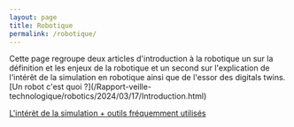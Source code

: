 ```yaml
---
layout: page
title: Robotique
permalink: /robotique/
---
```

<link rel="stylesheet" href="https://picorba.github.io/Rapport-veille-technologique/assets/css/theme_dark.css">
<div class="texte">
Cette page regroupe deux articles d'introduction à la robotique un sur la définition et les enjeux de la robotique et un second sur l'explication de l'intérêt de la simulation en robotique ainsi que de l'essor des digitals twins.<br>
</div>
[Un robot c'est quoi ?](/Rapport-veille-technologique/robotics/2024/03/17/Introduction.html)

[L'intérèt de la simulation + outils fréquemment utilisés](/Rapport-veille-technologique/robotics/2024/03/17/simulation.html)
